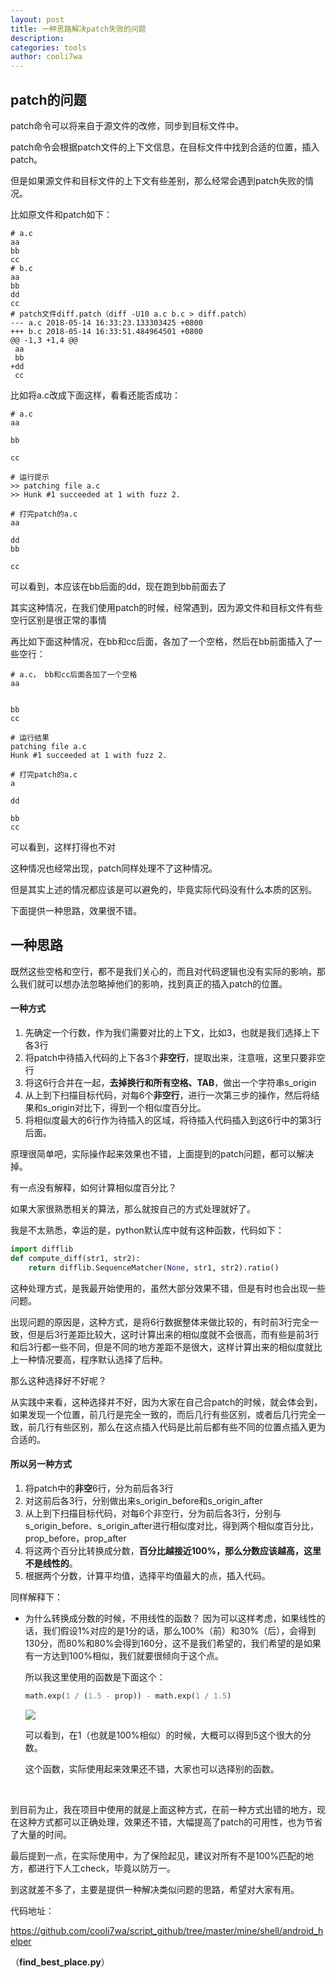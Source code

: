```yaml
---
layout: post
title: 一种思路解决patch失败的问题
description:
categories: tools
author: cooli7wa
---
```

<script type="text/javascript" src="https://cdn.mathjax.org/mathjax/latest/MathJax.js?config=default"></script>

## patch的问题

patch命令可以将来自于源文件的改修，同步到目标文件中。

patch命令会根据patch文件的上下文信息，在目标文件中找到合适的位置，插入patch。

但是如果源文件和目标文件的上下文有些差别，那么经常会遇到patch失败的情况。

比如原文件和patch如下：

```
# a.c
aa
bb
cc
# b.c
aa
bb
dd
cc
# patch文件diff.patch（diff -U10 a.c b.c > diff.patch）
--- a.c 2018-05-14 16:33:23.133303425 +0800
+++ b.c 2018-05-14 16:33:51.484964501 +0800
@@ -1,3 +1,4 @@
 aa
 bb
+dd
 cc
```

比如将a.c改成下面这样，看看还能否成功：

```
# a.c
aa

bb

cc

# 运行提示
>> patching file a.c
>> Hunk #1 succeeded at 1 with fuzz 2.

# 打完patch的a.c
aa

dd
bb

cc
```

可以看到，本应该在bb后面的dd，现在跑到bb前面去了

其实这种情况，在我们使用patch的时候，经常遇到，因为源文件和目标文件有些空行区别是很正常的事情

再比如下面这种情况，在bb和cc后面，各加了一个空格，然后在bb前面插入了一些空行：

```
# a.c， bb和cc后面各加了一个空格
aa


bb 
cc 

# 运行结果
patching file a.c
Hunk #1 succeeded at 1 with fuzz 2.

# 打完patch的a.c
a

dd

bb 
cc 
```

可以看到，这样打得也不对

这种情况也经常出现，patch同样处理不了这种情况。

但是其实上述的情况都应该是可以避免的，毕竟实际代码没有什么本质的区别。

下面提供一种思路，效果很不错。

## 一种思路

既然这些空格和空行，都不是我们关心的，而且对代码逻辑也没有实际的影响，那么我们就可以想办法忽略掉他们的影响，找到真正的插入patch的位置。

#### 一种方式

1. 先确定一个行数，作为我们需要对比的上下文，比如3，也就是我们选择上下各3行
2. 将patch中待插入代码的上下各3个**非空行**，提取出来，注意哦，这里只要非空行
3. 将这6行合并在一起，**去掉换行和所有空格、TAB**，做出一个字符串s_origin
4. 从上到下扫描目标代码，对每6个**非空行**，进行一次第三步的操作，然后将结果和s_origin对比下，得到一个相似度百分比。
5. 将相似度最大的6行作为待插入的区域，将待插入代码插入到这6行中的第3行后面。

原理很简单吧，实际操作起来效果也不错，上面提到的patch问题，都可以解决掉。



有一点没有解释，如何计算相似度百分比？

如果大家很熟悉相关的算法，那么就按自己的方式处理就好了。

我是不太熟悉，幸运的是，python默认库中就有这种函数，代码如下：

```python
import difflib
def compute_diff(str1, str2):
    return difflib.SequenceMatcher(None, str1, str2).ratio()
```



这种处理方式，是我最开始使用的，虽然大部分效果不错，但是有时也会出现一些问题。

出现问题的原因是，这种方式，是将6行数据整体来做比较的，有时前3行完全一致，但是后3行差距比较大，这时计算出来的相似度就不会很高，而有些是前3行和后3行都一些不同，但是不同的地方差距不是很大，这样计算出来的相似度就比上一种情况要高，程序默认选择了后种。

那么这种选择好不好呢？

从实践中来看，这种选择并不好，因为大家在自己合patch的时候，就会体会到，如果发现一个位置，前几行是完全一致的，而后几行有些区别，或者后几行完全一致，前几行有些区别，那么在这点插入代码是比前后都有些不同的位置点插入更为合适的。

#### 所以另一种方式

1. 将patch中的**非空**6行，分为前后各3行
2. 对这前后各3行，分别做出来s_origin_before和s_origin_after
3. 从上到下扫描目标代码，对每6个非空行，分为前后各3行，分别与s_origin_before、s_origin_after进行相似度对比，得到两个相似度百分比，prop_before，prop_after
4. 将这两个百分比转换成分数，**百分比越接近100%，那么分数应该越高，这里不是线性的**。
5. 根据两个分数，计算平均值，选择平均值最大的点，插入代码。



同样解释下：

- 为什么转换成分数的时候，不用线性的函数？
  因为可以这样考虑，如果线性的话，我们假设1%对应的是1分的话，那么100%（前）和30%（后），会得到130分，而80%和80%会得到160分，这不是我们希望的，我们希望的是如果有一方达到100%相似，我们就要很倾向于这个点。

  所以我这里使用的函数是下面这个：

  ```python
  math.exp(1 / (1.5 - prop)) - math.exp(1 / 1.5)
  ```

  ![]({{site.baseurl}}/images/md/score_plot.png)

  可以看到，在1（也就是100%相似）的时候，大概可以得到5这个很大的分数。

  这个函数，实际使用起来效果还不错，大家也可以选择别的函数。

  ​



到目前为止，我在项目中使用的就是上面这种方式，在前一种方式出错的地方，现在这种方式都可以正确处理，效果还不错，大幅提高了patch的可用性，也为节省了大量的时间。



最后提到一点，在实际使用中，为了保险起见，建议对所有不是100%匹配的地方，都进行下人工check，毕竟以防万一。



到这就差不多了，主要是提供一种解决类似问题的思路，希望对大家有用。

代码地址：

https://github.com/cooli7wa/script_github/tree/master/mine/shell/android_helper

（**find_best_place.py**）
